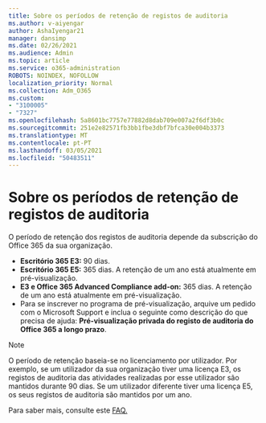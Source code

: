 ```yaml
---
title: Sobre os períodos de retenção de registos de auditoria
ms.author: v-aiyengar
author: AshaIyengar21
manager: dansimp
ms.date: 02/26/2021
ms.audience: Admin
ms.topic: article
ms.service: o365-administration
ROBOTS: NOINDEX, NOFOLLOW
localization_priority: Normal
ms.collection: Adm_O365
ms.custom:
- "3100005"
- "7327"
ms.openlocfilehash: 5a8601bc7757e77882d8dab709e007a2f6df3b0c
ms.sourcegitcommit: 251e2e82571fb3bb1fbe3dbf7bfca30e004b3373
ms.translationtype: MT
ms.contentlocale: pt-PT
ms.lasthandoff: 03/05/2021
ms.locfileid: "50483511"
---
```

# <a name="about-audit-logs-retention-periods"></a>Sobre os períodos de retenção de registos de auditoria

O período de retenção dos registos de auditoria depende da subscrição do Office 365 da sua organização.

- **Escritório 365 E3:** 90 dias.
- **Escritório 365 E5:** 365 dias. A retenção de um ano está atualmente em pré-visualização.
- **E3 e Office 365 Advanced Compliance add-on:** 365 dias. A retenção de um ano está atualmente em pré-visualização.
- Para se inscrever no programa de pré-visualização, arquive um pedido com o Microsoft Support e inclua o seguinte como descrição do que precisa de ajuda: **Pré-visualização privada do registo de auditoria do Office 365 a longo prazo**.
> [!NOTE]
> O período de retenção baseia-se no licenciamento por utilizador. Por exemplo, se um utilizador da sua organização tiver uma licença E3, os registos de auditoria das atividades realizadas por esse utilizador são mantidos durante 90 dias. Se um utilizador diferente tiver uma licença E5, os seus registos de auditoria são mantidos por um ano.

Para saber mais, consulte este [FAQ.](https://go.microsoft.com/fwlink/?linkid=2115336)